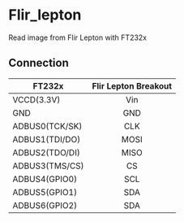 # Flir_lepton
Read image from Flir Lepton with FT232x

## Connection
| FT232x        | Flir Lepton Breakout  |
| ------------- |:-------------:|
| VCCD(3.3V)      | Vin |
| GND      | GND     | 
| ADBUS0(TCK/SK) | CLK      |
| ADBUS1(TDI/DO) | MOSI |
| ADBUS2(TDO/DI) | MISO     | 
| ADBUS3(TMS/CS) | CS      |
| ADBUS4(GPIO0) | SCL |
| ADBUS5(GPIO1) | SDA    | 
| ADBUS6(GPIO2) | SDA      |
